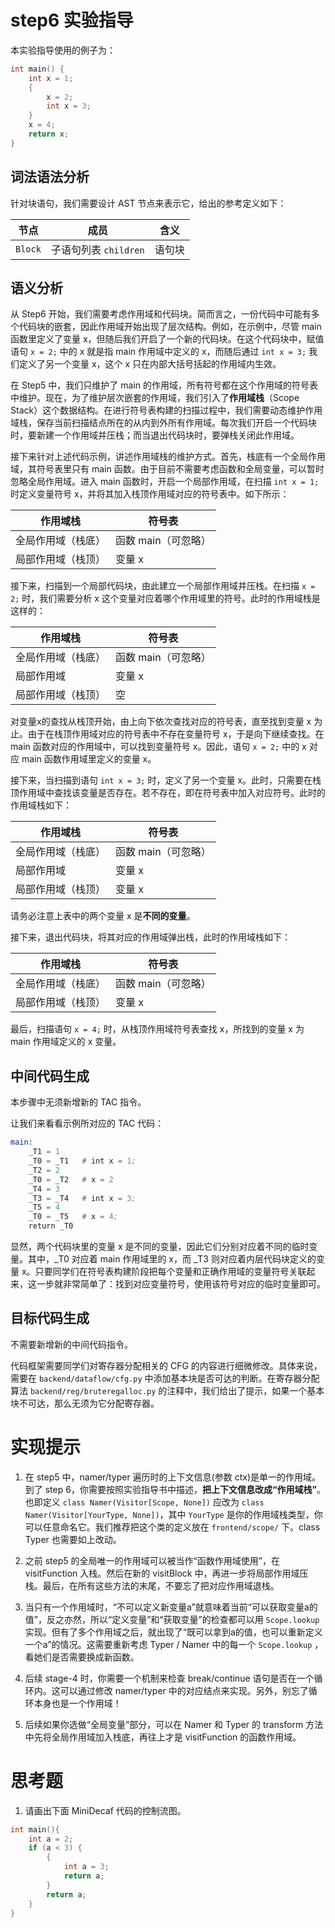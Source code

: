 # step6 实验指导

本实验指导使用的例子为：

```C
int main() {
    int x = 1;
    {
        x = 2; 
        int x = 3;
    }
    x = 4;
    return x;
}
```

## 词法语法分析
针对块语句，我们需要设计 AST 节点来表示它，给出的参考定义如下：

| 节点 | 成员 | 含义 |
| --- | --- | --- |
| `Block` | 子语句列表 `children` | 语句块 |

## 语义分析

从 Step6 开始，我们需要考虑作用域和代码块。简而言之，一份代码中可能有多个代码块的嵌套，因此作用域开始出现了层次结构。例如，在示例中，尽管 main 函数里定义了变量 x，但随后我们开启了一个新的代码块。在这个代码块中，赋值语句 `x = 2;` 中的 x 就是指 main 作用域中定义的 x，而随后通过 `int x = 3;` 我们定义了另一个变量 x，这个 x 只在内部大括号括起的作用域内生效。

在 Step5 中，我们只维护了 main 的作用域，所有符号都在这个作用域的符号表中维护。现在，为了维护层次嵌套的作用域，我们引入了**作用域栈**（Scope Stack）这个数据结构。在进行符号表构建的扫描过程中，我们需要动态维护作用域栈，保存当前扫描结点所在的从内到外所有作用域。每次我们开启一个代码块时，要新建一个作用域并压栈；而当退出代码块时，要弹栈关闭此作用域。

接下来针对上述代码示例，讲述作用域栈的维护方式。首先，栈底有一个全局作用域，其符号表里只有 main 函数。由于目前不需要考虑函数和全局变量，可以暂时忽略全局作用域。进入 main 函数时，开启一个局部作用域，在扫描 `int x = 1;` 时定义变量符号 x，并将其加入栈顶作用域对应的符号表中。如下所示：

| 作用域栈           | 符号表              |
| ------------------ | ------------------- |
| 全局作用域（栈底） | 函数 main（可忽略） |
| 局部作用域（栈顶） | 变量 x              |

接下来，扫描到一个局部代码块，由此建立一个局部作用域并压栈。在扫描 `x = 2;` 时，我们需要分析 x 这个变量对应着哪个作用域里的符号。此时的作用域栈是这样的：

| 作用域栈           | 符号表              |
| ------------------ | ------------------- |
| 全局作用域（栈底） | 函数 main（可忽略） |
| 局部作用域         | 变量 x              |
| 局部作用域（栈顶） | 空                  |

对变量x的查找从栈顶开始，由上向下依次查找对应的符号表，直至找到变量 x 为止。由于在栈顶作用域对应的符号表中不存在变量符号 x，于是向下继续查找。在 main 函数对应的作用域中，可以找到变量符号 x。因此，语句 `x = 2;` 中的 x 对应 main 函数作用域里定义的变量 x。

接下来，当扫描到语句 `int x = 3;` 时，定义了另一个变量 x。此时，只需要在栈顶作用域中查找该变量是否存在。若不存在，即在符号表中加入对应符号。此时的作用域栈如下：

| 作用域栈           | 符号表              |
| ------------------ | ------------------- |
| 全局作用域（栈底） | 函数 main（可忽略） |
| 局部作用域         | 变量 x              |
| 局部作用域（栈顶） | 变量 x              |

请务必注意上表中的两个变量 x 是**不同的变量**。

接下来，退出代码块，将其对应的作用域弹出栈，此时的作用域栈如下：

| 作用域栈           | 符号表              |
| ------------------ | ------------------- |
| 全局作用域（栈底） | 函数 main（可忽略） |
| 局部作用域（栈顶） | 变量 x              |

最后，扫描语句 `x = 4;` 时，从栈顶作用域符号表查找 x，所找到的变量 x 为 main 作用域定义的 x 变量。

## 中间代码生成

本步骤中无须新增新的 TAC 指令。

让我们来看看示例所对应的 TAC 代码：

```asm
main:
    _T1 = 1
    _T0 = _T1   # int x = 1;
    _T2 = 2
    _T0 = _T2   # x = 2
    _T4 = 3
    _T3 = _T4   # int x = 3;
    _T5 = 4
    _T0 = _T5   # x = 4;
    return _T0
```

显然，两个代码块里的变量 x 是不同的变量，因此它们分别对应着不同的临时变量。其中，_T0 对应着 main 作用域里的 x，而 _T3 则对应着内层代码块定义的变量 x。只要同学们在符号表构建阶段把每个变量和正确作用域的变量符号关联起来，这一步就非常简单了：找到对应变量符号，使用该符号对应的临时变量即可。

## 目标代码生成

不需要新增新的中间代码指令。

代码框架需要同学们对寄存器分配相关的 CFG 的内容进行细微修改。具体来说，需要在 `backend/dataflow/cfg.py` 中添加基本块是否可达的判断。在寄存器分配算法 `backend/reg/bruteregalloc.py` 的注释中，我们给出了提示，如果一个基本块不可达，那么无须为它分配寄存器。


# 实现提示

1. 在 step5 中，namer/typer 遍历时的上下文信息(参数 ctx)是单一的作用域。到了 step 6，你需要按照实验指导书中描述，**把上下文信息改成“作用域栈”**。也即定义 `class Namer(Visitor[Scope, None])` 应改为 `class Namer(Visitor[YourType, None])`，其中 `YourType` 是你的作用域栈类型，你可以任意命名它。我们推荐把这个类的定义放在 `frontend/scope/` 下。class Typer 也需要如上改动。
 
2. 之前 step5 的全局唯一的作用域可以被当作“函数作用域使用”，在 visitFunction 入栈。然后在新的 visitBlock 中，再进一步将局部作用域压栈。最后，在所有这些方法的末尾，不要忘了把对应作用域退栈。

3. 当只有一个作用域时，“不可以定义新变量a”就意味着当前“可以获取变量a的值”，反之亦然，所以“定义变量”和“获取变量”的检查都可以用 `Scope.lookup` 实现。但有了多个作用域之后，就出现了“既可以拿到a的值，也可以重新定义一个a”的情况。这需要重新考虑 Typer / Namer 中的每一个 `Scope.lookup` ，看她们是否需要换成新函数。

4. 后续 stage-4 时，你需要一个机制来检查 break/continue 语句是否在一个循环内。这可以通过修改 namer/typer 中的对应结点来实现。另外，别忘了循环本身也是一个作用域！

5. 后续如果你选做“全局变量”部分，可以在 Namer 和 Typer 的 transform 方法中先将全局作用域加入栈底，再往上才是 visitFunction 的函数作用域。

# 思考题
1. 请画出下面 MiniDecaf 代码的控制流图。
```c
int main(){
    int a = 2;
    if (a < 3) {
        {
            int a = 3;
            return a;
        }
        return a;
    }
}
```
